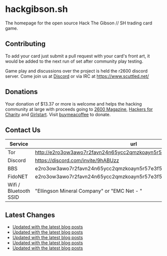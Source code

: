 # hackgibson.sh
The homepage for the open source Hack The Gibson // SH trading card game.


## Contributing

To add your card just submit a pull request with your card's front art, it would be added to the next run of set after community play testing.

Game play and discussions over the project is held the r2600 discord server. Come join us at [Discord](https://discord.com/invite/9hABUzz) or via IRC at https://www.scuttled.net/


## Donations

Your donation of $13.37 or more is welcome and helps the hacking community at large with proceeds going to [2600 Magazine](https://2600.com/), [Hackers for Charity](https://hackersforcharity.org) and [Girlstart](https://girlstart.org).  Visit [buymeacoffee](https://www.buymeacoffee.com/hackgibson.sh) to donate.


## Contact Us

Service | url
-|-
Tor | http://e2ro3ow3awo7r2favn24n65ycc2qmzkoayn5r57e3f56nvjwdcgg32ad.onion
Discord | https://discord.com/invite/9hABUzz
BBS | e2ro3ow3awo7r2favn24n65ycc2qmzkoayn5r57e3f56nvjwdcgg32ad.onion:23
FidoNET | e2ro3ow3awo7r2favn24n65ycc2qmzkoayn5r57e3f56nvjwdcgg32ad.onion:24554
Wifi / Bluetooth SSID | "Ellingson Mineral Company" or "EMC Net - <fidonet address>"

## Latest Changes
<!-- BLOG-POST-LIST:START -->
- [Updated with the latest blog posts](https://github.com/DFW2600/hackgibson.sh/commit/c0044cb2b496e9d6c209954c9c6736e771389c3e)
- [Updated with the latest blog posts](https://github.com/DFW2600/hackgibson.sh/commit/4c9dcda7131da5da56e0a75a7e10239c12cd9cd2)
- [Updated with the latest blog posts](https://github.com/DFW2600/hackgibson.sh/commit/85edfd2b5b336a8bc4de6afc4f79f49f163df5cd)
- [Updated with the latest blog posts](https://github.com/DFW2600/hackgibson.sh/commit/cada93b86ecfbcea786a3de7e89e8652bd1d45dd)
- [Updated with the latest blog posts](https://github.com/DFW2600/hackgibson.sh/commit/141601bf0acd6c34c1c74c00729f1f19bec8cc93)
<!-- BLOG-POST-LIST:END -->
